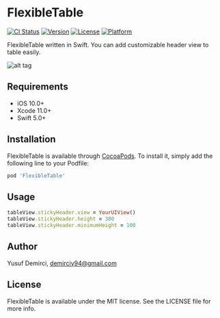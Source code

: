 # FlexibleTable

[![CI Status](https://img.shields.io/travis/demirciy/FlexibleTable.svg?style=flat)](https://travis-ci.com/demirciy/FlexibleTable)
[![Version](https://img.shields.io/cocoapods/v/FlexibleTable.svg?style=flat)](https://cocoapods.org/pods/FlexibleTable)
[![License](https://img.shields.io/cocoapods/l/FlexibleTable.svg?style=flat)](https://cocoapods.org/pods/FlexibleTable)
[![Platform](https://img.shields.io/cocoapods/p/FlexibleTable.svg?style=flat)](https://cocoapods.org/pods/FlexibleTable)

FlexibleTable written in Swift. You can add customizable header view to table easily.

![alt tag](https://media.giphy.com/media/dalGBGZ9TJRm6ZyQWr/giphy.gif)

## Requirements

- iOS 10.0+
- Xcode 11.0+
- Swift 5.0+

## Installation

FlexibleTable is available through [CocoaPods](https://cocoapods.org). To install
it, simply add the following line to your Podfile:

```ruby
pod 'FlexibleTable'
```

## Usage

```ruby
tableView.stickyHeader.view = YourUIView()
tableView.stickyHeader.height = 300
tableView.stickyHeader.minimumHeight = 100
```

## Author

Yusuf Demirci, demirciy94@gmail.com

## License

FlexibleTable is available under the MIT license. See the LICENSE file for more info.
